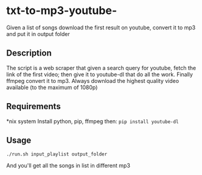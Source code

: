 # txt-to-mp3-youtube-
Given a list of songs download the first result on youtube, convert it to mp3 and put it in output folder

## Description
The script is a web scraper that given a search query for youtube, fetch the link of the first video; then give it to youtube-dl that do all the work. Finally ffmpeg convert it to mp3.
Always download the highest quality video available (to the maximum of 1080p)

## Requirements
*nix system
Install python, pip, ffmpeg then: `pip install youtube-dl`

## Usage
`./run.sh input_playlist output_folder` 

And you'll get all the songs in list in different mp3

